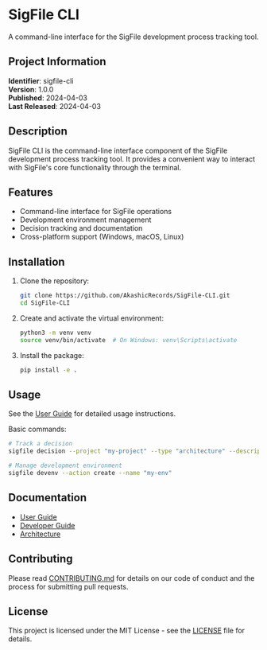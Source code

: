 # SigFile CLI

A command-line interface for the SigFile development process tracking tool.

## Project Information

**Identifier**: sigfile-cli  
**Version**: 1.0.0  
**Published**: 2024-04-03  
**Last Released**: 2024-04-03

## Description

SigFile CLI is the command-line interface component of the SigFile development process tracking tool. It provides a convenient way to interact with SigFile's core functionality through the terminal.

## Features

- Command-line interface for SigFile operations
- Development environment management
- Decision tracking and documentation
- Cross-platform support (Windows, macOS, Linux)

## Installation

1. Clone the repository:
   ```zsh
   git clone https://github.com/AkashicRecords/SigFile-CLI.git
   cd SigFile-CLI
   ```

2. Create and activate the virtual environment:
   ```zsh
   python3 -m venv venv
   source venv/bin/activate  # On Windows: venv\Scripts\activate
   ```

3. Install the package:
   ```zsh
   pip install -e .
   ```

## Usage

See the [User Guide](docs/user_guide.md) for detailed usage instructions.

Basic commands:
```zsh
# Track a decision
sigfile decision --project "my-project" --type "architecture" --description "Decision description"

# Manage development environment
sigfile devenv --action create --name "my-env"
```

## Documentation

- [User Guide](docs/user_guide.md)
- [Developer Guide](docs/developer_guide.md)
- [Architecture](docs/architecture.md)

## Contributing

Please read [CONTRIBUTING.md](CONTRIBUTING.md) for details on our code of conduct and the process for submitting pull requests.

## License

This project is licensed under the MIT License - see the [LICENSE](LICENSE) file for details.
